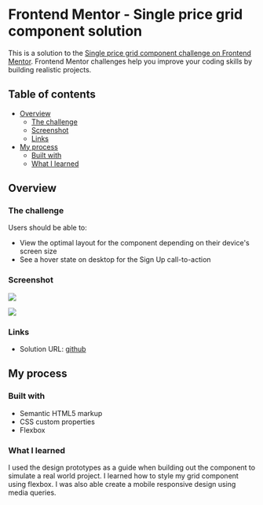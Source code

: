 # Frontend Mentor - Single price grid component solution

This is a solution to the [Single price grid component challenge on Frontend Mentor](https://www.frontendmentor.io/challenges/single-price-grid-component-5ce41129d0ff452fec5abbbc). Frontend Mentor challenges help you improve your coding skills by building realistic projects.

## Table of contents

-   [Overview](#overview)
    -   [The challenge](#the-challenge)
    -   [Screenshot](#screenshot)
    -   [Links](#links)
-   [My process](#my-process)
    -   [Built with](#built-with)
    -   [What I learned](#what-i-learned)

## Overview

### The challenge

Users should be able to:

-   View the optimal layout for the component depending on their device's screen size
-   See a hover state on desktop for the Sign Up call-to-action

### Screenshot

![](./desktop_view.png)

![](./mobile_view.png)

### Links

-   Solution URL: [github](https://github.com/tdyleuth/front-end-single-price-grid-component)

## My process

### Built with

-   Semantic HTML5 markup
-   CSS custom properties
-   Flexbox

### What I learned

I used the design prototypes as a guide when building out the component to simulate a real world project. I learned how to style my grid component using flexbox. I was also able create a mobile responsive design using media queries.
